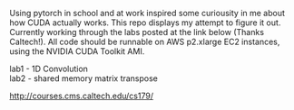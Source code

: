 Using pytorch in school and at work inspired some curiousity in me about how CUDA actually works. This repo displays my attempt to figure it out. Currently working through the labs posted at the link below (Thanks Caltech!). All code should be runnable on AWS p2.xlarge EC2 instances, using the NVIDIA CUDA Toolkit AMI.

lab1 - 1D Convolution<br/>
lab2 - shared memory matrix transpose


http://courses.cms.caltech.edu/cs179/
